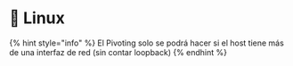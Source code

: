 # 🐧 Linux

{% hint style="info" %}
El Pivoting solo se podrá hacer si el host tiene más de una interfaz de red (sin contar loopback)
{% endhint %}
